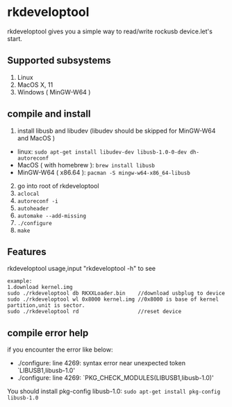 # rkdeveloptool
rkdeveloptool gives you a simple way to read/write rockusb device.let's start.

## Supported subsystems 

1. Linux
1. MacOS X, 11
1. Windows ( MinGW-W64 )

## compile and install

1. install libusb and libudev (libudev should be skipped for MinGW-W64 and MacOS )
  * linux:
` sudo apt-get install libudev-dev libusb-1.0-0-dev dh-autoreconf `
  * MacOS ( with homebrew ):
` brew install libusb `
  * MinGW-W64 ( x86.64 ):
` pacman -S mingw-w64-x86_64-libusb `
2. go into root of rkdeveloptool
2. `aclocal`
2. `autoreconf -i`
2. `autoheader`
2. `automake --add-missing`
2. `./configure`
2. `make`

## Features
rkdeveloptool usage,input "rkdeveloptool -h" to see
```
example:
1.download kernel.img
sudo ./rkdeveloptool db RKXXLoader.bin    //download usbplug to device
sudo ./rkdeveloptool wl 0x8000 kernel.img //0x8000 is base of kernel partition,unit is sector.
sudo ./rkdeveloptool rd                   //reset device
```

## compile error help
if you encounter the error like below:
* ./configure: line 4269: syntax error near unexpected token `LIBUSB1,libusb-1.0'
* ./configure: line 4269: `PKG_CHECK_MODULES(LIBUSB1,libusb-1.0)'

You should install pkg-config libusb-1.0:
 ` sudo apt-get install pkg-config libusb-1.0 ` 
